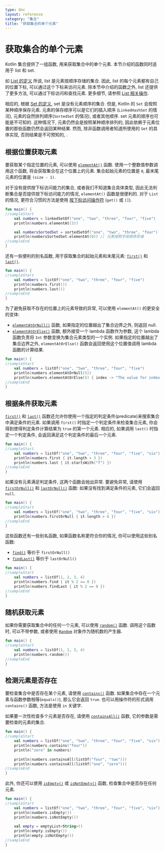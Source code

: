 ```yaml
---
type: doc
layout: reference
category: "集合"
title: "获取集合的单个元素"
---
```


# 获取集合的单个元素

Kotlin 集合提供了一组函数, 用来获取集合中的单个元素.
本节介绍的函数同时适用于 list 和 set.

如 [List 的定义](collections-overview.html) 所说, list 是元素按顺序存储的集合.
因此, list 的每个元素都有自己的位置下标, 可以通过这个下标来访问元素.
除本节中介绍的函数之外, list 还提供了更多方法, 可以通过下标访问和查找元素.
更多细节, 请参照 [List 相关操作](list-operations.html).

相应的, 根据 [Set 的定义](collections-overview.html), set 是没有元素顺序的集合.
但是, Kotlin 的 `Set` 会按照某种顺序保存元素.
元素的保存顺序可以是它们的插入顺序 (`LinkedHashSet` 的情况), 元素的自然排列顺序(`SortedSet` 的情况), 或者其他顺序.
set 元素的顺序也可能是不可知的.
这种情况下, 元素仍然会是按照某种顺序排列的, 因此依赖于元素位置的那些函数仍然会返回某种结果.
然而, 除非函数调用者知道所使用的 `Set` 的具体实现, 否则结果是不可预知的, .

## 根据位置获取元素

要获取某个指定位置的元素, 可以使用 [`elementAt()`](/api/latest/jvm/stdlib/kotlin.collections/element-at.html) 函数.
使用一个整数值参数调用这个函数, 将会获取集合在这个位置上的元素.
集合起始元素的位置是 `0`, 最末尾元素的位置是 `(size - 1)`.
 
对于没有提供按下标访问能力的集合, 或者我们不知道集合具体类型, 因此无法判断集合是否提供按下标访问能力的情况, `elementAt()` 函数是很便利的.
对于 `List` 的情况, 更符合习惯的方法是使用 [按下标访问操作符](list-operations.html#retrieving-elements-by-index) (`get()` 或 `[]`).

<div class="sample" markdown="1" theme="idea" data-min-compiler-version="1.3">

```kotlin
fun main() {
//sampleStart
    val numbers = linkedSetOf("one", "two", "three", "four", "five")
    println(numbers.elementAt(3))    

    val numbersSortedSet = sortedSetOf("one", "two", "three", "four")
    println(numbersSortedSet.elementAt(0)) // 元素按照字母顺序存储
//sampleEnd
}
```
</div>

还有一些便利的别名函数, 用于获取集合的起始元素和末尾元素: [`first()`](/api/latest/jvm/stdlib/kotlin.collections/first.html) 和 [`last()`](/api/latest/jvm/stdlib/kotlin.collections/last.html).

<div class="sample" markdown="1" theme="idea" data-min-compiler-version="1.3">

```kotlin
fun main() {
//sampleStart
    val numbers = listOf("one", "two", "three", "four", "five")
    println(numbers.first())    
    println(numbers.last())    
//sampleEnd
}
```
</div>

为了避免获取不存在的位置上的元素导致的异常, 可以使用 `elementAt()` 的更安全的变体:

* [`elementAtOrNull()`](/api/latest/jvm/stdlib/kotlin.collections/element-at-or-null.html) 函数, 如果指定的位置越出了集合边界之外, 则返回 null.
* [`elementAtOrElse()`](/api/latest/jvm/stdlib/kotlin.collections/element-at-or-else.html) 函数, 额外接受一个 lambda 函数作为参数, 这个 lambda 函数负责将 `Int` 参数变换为集合元素类型的一个实例. 如果指定的位置越出了集合边界之外, `elementAtOrElse()` 函数会返回使用这个位置值调用 lambda 函数的计算结果.

<div class="sample" markdown="1" theme="idea" data-min-compiler-version="1.3">

```kotlin
fun main() {
//sampleStart
    val numbers = listOf("one", "two", "three", "four", "five")
    println(numbers.elementAtOrNull(5))
    println(numbers.elementAtOrElse(5) { index -> "The value for index $index is undefined"})
//sampleEnd
}
```
</div>

## 根据条件获取元素

[`first()`](/api/latest/jvm/stdlib/kotlin.collections/first.html) 和 [`last()`](/api/latest/jvm/stdlib/kotlin.collections/last.html) 函数还允许你使用一个指定的判定条件(predicate)来搜索集合中满足条件的元素.
如果调用 `first()` 时指定一个判定条件来检查集合元素, 你会得到使得判定条件计算结果为 `true` 的第一个元素.
相应的, 如果调用 `last()` 时指定一个判定条件, 会返回满足这个判定条件的最后一个元素. 

<div class="sample" markdown="1" theme="idea" data-min-compiler-version="1.3">

```kotlin
fun main() {
//sampleStart
    val numbers = listOf("one", "two", "three", "four", "five", "six")
    println(numbers.first { it.length > 3 })
    println(numbers.last { it.startsWith("f") })
//sampleEnd
}
```
</div>

如果没有元素满足判定条件, 这两个函数会抛出异常.
要避免异常, 请使用 [`firstOrNull()`](/api/latest/jvm/stdlib/kotlin.collections/first-or-null.html) 和 [`lastOrNull()`](/api/latest/jvm/stdlib/kotlin.collections/last-or-null.html) 函数: 如果没有找到满足条件的元素, 它们会返回 `null`.

<div class="sample" markdown="1" theme="idea" data-min-compiler-version="1.3">

```kotlin
fun main() {
//sampleStart
    val numbers = listOf("one", "two", "three", "four", "five", "six")
    println(numbers.firstOrNull { it.length > 6 })
//sampleEnd
}
```
</div>

这些函数还有一些别名函数, 如果函数名称更符合你的情况, 你可以使用这些别名函数:

* [`find()`](/api/latest/jvm/stdlib/kotlin.collections/find.html) 等价于 `firstOrNull()`
* [`findLast()`](/api/latest/jvm/stdlib/kotlin.collections/find-last.html) 等价于 `lastOrNull()`

<div class="sample" markdown="1" theme="idea" data-min-compiler-version="1.3">

```kotlin
fun main() {
//sampleStart
    val numbers = listOf(1, 2, 3, 4)
    println(numbers.find { it % 2 == 0 })
    println(numbers.findLast { it % 2 == 0 })
//sampleEnd
}
```
</div>

## 随机获取元素

如果你需要获取集合中的任何一个元素, 可以使用 [`random()`](/api/latest/jvm/stdlib/kotlin.collections/random.html) 函数.
调用这个函数时, 可以不带参数, 或者使用 [`Random`](/api/latest/jvm/stdlib/kotlin.random/-random/index.html) 对象作为随机数的产生器.

<div class="sample" markdown="1" theme="idea" data-min-compiler-version="1.3">

```kotlin
fun main() {
//sampleStart
    val numbers = listOf(1, 2, 3, 4)
    println(numbers.random())
//sampleEnd
}
```
</div>

## 检测元素是否存在

要检查集合中是否存在某个元素, 请使用 [`contains()`](/api/latest/jvm/stdlib/kotlin.collections/contains.html) 函数.
如果集合中存在一个元素与函数参数相等(`equals()`), 那么它会返回 `true`.
也可以用操作符的形式调用 `contains()` 函数, 方法是使用 `in` 关键字.

如果要一次性检查多个元素是否存在, 请使用 [`containsAll()`](/api/latest/jvm/stdlib/kotlin.collections/contains-all.html) 函数, 它的参数是需要检查的元素的集合.

<div class="sample" markdown="1" theme="idea" data-min-compiler-version="1.3">

```kotlin
fun main() {
//sampleStart
    val numbers = listOf("one", "two", "three", "four", "five", "six")
    println(numbers.contains("four"))
    println("zero" in numbers)
    
    println(numbers.containsAll(listOf("four", "two")))
    println(numbers.containsAll(listOf("one", "zero")))
//sampleEnd
}
```
</div>

此外, 你还可以使用 [`isEmpty()`](/api/latest/jvm/stdlib/kotlin.collections/is-empty.html) 或 [`isNotEmpty()`](/api/latest/jvm/stdlib/kotlin.collections/is-not-empty.html) 函数, 检查集合中是否存在任何元素.

<div class="sample" markdown="1" theme="idea" data-min-compiler-version="1.3">

```kotlin
fun main() {
//sampleStart
    val numbers = listOf("one", "two", "three", "four", "five", "six")
    println(numbers.isEmpty())
    println(numbers.isNotEmpty())
    
    val empty = emptyList<String>()
    println(empty.isEmpty())
    println(empty.isNotEmpty())
//sampleEnd
}
```
</div>

